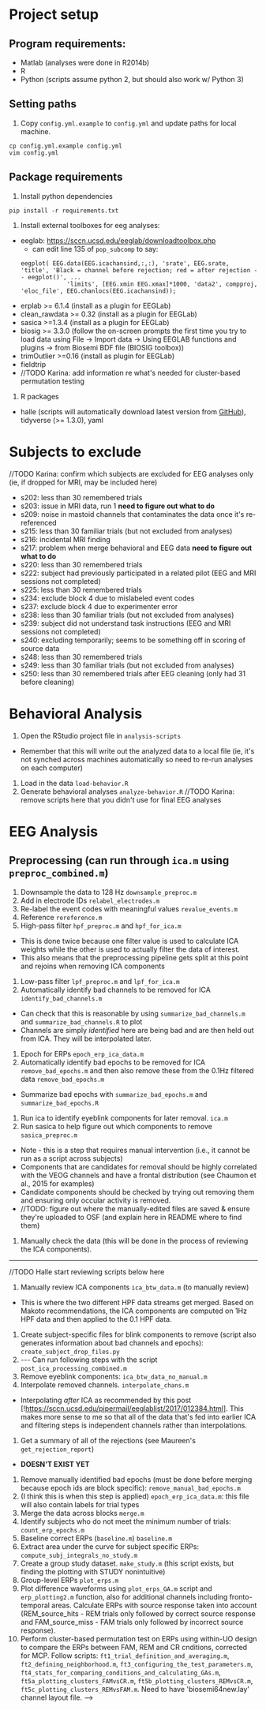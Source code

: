 # Project setup
## Program requirements:
* Matlab (analyses were done in R2014b)
* R
* Python (scripts assume python 2, but should also work w/ Python 3)

## Setting paths
1. Copy `config.yml.example` to `config.yml` and update paths for local machine.
```
cp config.yml.example config.yml
vim config.yml
```

## Package requirements
1. Install python dependencies
```
pip install -r requirements.txt
```

1. Install external toolboxes for eeg analyses:
  * eeglab: https://sccn.ucsd.edu/eeglab/downloadtoolbox.php
    * can edit line 135 of `pop_subcomp` to say:
    ```
    eegplot( EEG.data(EEG.icachansind,:,:), 'srate', EEG.srate, 'title', 'Black = channel before rejection; red = after rejection -- eegplot()', ...
            	 'limits', [EEG.xmin EEG.xmax]*1000, 'data2', compproj, 'eloc_file', EEG.chanlocs(EEG.icachansind));
    ```
  * erplab >= 6.1.4 (install as a plugin for EEGLab)
  * clean_rawdata >= 0.32 (install as a plugin for EEGLab)
  * sasica >=1.3.4 (install as a plugin for EEGLab)
  * biosig >= 3.3.0 (follow the on-screen prompts the first time you try to load data using File -> Import data -> Using EEGLAB functions and plugins -> from Biosemi BDF file (BIOSIG toolbox))
  * trimOutlier >=0.16 (install as plugin for EEGLab)
  * fieldtrip
  * //TODO Karina: add information re what's needed for cluster-based permutation testing

1. R packages
  * halle (scripts will automatically download latest version from [GitHub](https://github.com/hallez/halle)), tidyverse (>= 1.3.0), yaml

# Subjects to exclude
//TODO Karina: confirm which subjects are excluded for EEG analyses only (ie, if dropped for MRI, may be included here)
* s202: less than 30 remembered trials
* s203: issue in MRI data, run 1 **need to figure out what to do**
* s209: noise in mastoid channels that contaminates the data once it's re-referenced
* s215: less than 30 familiar trials (but not excluded from analyses)
* s216: incidental MRI finding
* s217: problem when merge behavioral and EEG data **need to figure out what to do**
* s220: less than 30 remembered trials
* s222: subject had previously participated in a related pilot (EEG and MRI sessions not completed)
* s225: less than 30 remembered trials
* s234: exclude block 4 due to mislabeled event codes
* s237: exclude block 4 due to experimenter error
* s238: less than 30 familiar trials (but not excluded from analyses)
* s239: subject did not understand task instructions (EEG and MRI sessions not completed)
* s240: excluding temporarily; seems to be something off in scoring of source data
* s248: less than 30 remembered trials
* s249: less than 30 familiar trials (but not excluded from analyses)
* s250: less than 30 remembered trials after EEG cleaning (only had 31 before cleaning)

# Behavioral Analysis
1. Open the RStudio project file in `analysis-scripts`
  * Remember that this will write out the analyzed data to a local file (ie, it's not synched across machines automatically so need to re-run analyses on each computer)
1. Load in the data `load-behavior.R`
1. Generate behavioral analyses `analyze-behavior.R`
//TODO Karina: remove scripts here that you didn't use for final EEG analyses

# EEG Analysis
## Preprocessing (can run through `ica.m` using `preproc_combined.m`)
1. Downsample the data to 128 Hz `downsample_preproc.m`
1. Add in electrode IDs `relabel_electrodes.m`
1. Re-label the event codes with meaningful values `revalue_events.m`
1. Reference `rereference.m`
1. High-pass filter `hpf_preproc.m` and `hpf_for_ica.m`
  * This is done twice because one filter value is used to calculate ICA weights while the other is used to actually filter the data of interest.
  * This also means that the preprocessing pipeline gets split at this point and rejoins when removing ICA components
1. Low-pass filter `lpf_preproc.m` and `lpf_for_ica.m`
1. Automatically identify bad channels to be removed for ICA `identify_bad_channels.m`
  * Can check that this is reasonable by using `summarize_bad_channels.m` and `summarize_bad_channels.R` to plot
  * Channels are simply *identified* here are being bad and are then held out from ICA. They will be interpolated later.
1. Epoch for ERPs `epoch_erp_ica_data.m`
1. Automatically identify bad epochs to be removed for ICA `remove_bad_epochs.m` and then also remove these from the 0.1Hz filtered data `remove_bad_epochs.m`
  * Summarize bad epochs with `summarize_bad_epochs.m` and `summarize_bad_epochs.R`
1. Run ica to identify eyeblink components for later removal. `ica.m`
1. Run sasica to help figure out which components to remove `sasica_preproc.m`
  * Note - this is a step that requires manual intervention (i.e., it cannot be run as a script across subjects)
  * Components that are candidates for removal should be highly correlated with the VEOG channels and have a frontal distribution (see Chaumon et al., 2015 for examples)
  * Candidate components should be checked by trying out removing them and ensuring only occular activity is removed.
  * //TODO: figure out where the manually-edited files are saved & ensure they're uploaded to OSF (and explain here in README where to find them)
1. Manually check the data (this will be done in the process of reviewing the ICA components).

---

//TODO Halle start reviewing scripts below here
1. Manually review ICA components `ica_btw_data.m` (to manually review)
  * This is where the two different HPF data streams get merged. Based on Makoto recommendations, the ICA components are computed on 1Hz HPF data and then applied to the 0.1 HPF data.
1. Create subject-specific files for blink components to remove (script also generates information about bad channels and epochs): `create_subject_drop_files.py`
1. --- Can run following steps with the script `post_ica_processing_combined.m`
1. Remove eyeblink components: `ica_btw_data_no_manual.m`
1. Interpolate removed channels. `interpolate_chans.m`
  * Interpolating *after* ICA as recommended by this post [!https://sccn.ucsd.edu/pipermail/eeglablist/2017/012384.html]. This makes more sense to me so that all of the data that's fed into earlier ICA and filtering steps is independent channels rather than interpolations.
1. Get a summary of all of the rejections (see Maureen's `get_rejection_report`)
  * **DOESN'T EXIST YET**
1. Remove manually identified bad epochs (must be done before merging because epoch ids are block specific): `remove_manual_bad_epochs.m`
1. (I think this is when this step is applied) `epoch_erp_ica_data.m`: this file will also contain labels for trial types
1. Merge the data across blocks `merge.m`
1. Identify subjects who do not meet the minimum number of trials: `count_erp_epochs.m`
1. Baseline correct ERPs (`baseline.m`) `baseline.m`
1. Extract area under the curve for subject specific ERPs: `compute_subj_integrals_no_study.m`
1. Create a group study dataset. `make_study.m` (this script exists, but finding the plotting with STUDY nonintuitive)
1. Group-level ERPs `plot_erps.m`
1. Plot difference waveforms using `plot_erps_GA.m` script and `erp_plotting2.m` function, also for additional channels including fronto-temporal areas. Calculate ERPs with source response taken into account (REM_source_hits - REM trials only followed by correct source response and FAM_source_miss - FAM trials only followed by incorrect source response).
1. Perform cluster-based permutation test on ERPs using within-UO design to compare the ERPs between FAM, REM and CR cnditions, corrected for MCP. Follow scripts: `ft1_trial_definition_and_averaging.m`, `ft2_defining_neighborhood.m`, `ft3_configuring_the_test_parameters.m`, `ft4_stats_for_comparing_conditions_and_calculating_GAs.m`, `ft5a_plotting_clusters_FAMvsCR.m`, `ft5b_plotting_clusters_REMvsCR.m`, `ft5c_plotting_clusters_REMvsFAM.m`. Need to have 'biosemi64new.lay' channel layout file. -->
